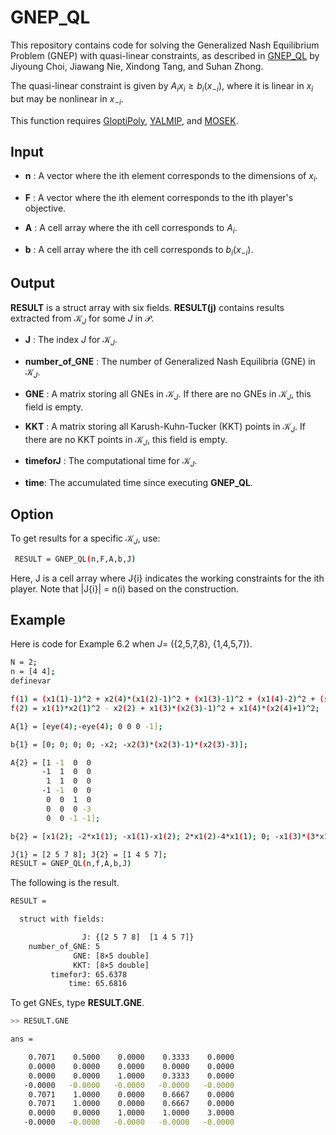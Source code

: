 # GNEP_QL

This repository contains code for solving the Generalized Nash Equilibrium Problem (GNEP) with quasi-linear constraints, as described in [GNEP_QL](https://arxiv.org/abs/2405.03926) by Jiyoung Choi, Jiawang Nie, Xindong Tang, and Suhan Zhong.

The quasi-linear constraint is given by $A_i x_i \geq b_i(x_{-i})$, where it is linear in $x_i$ but may be nonlinear in $x_{-i}$. 
 
This function requires [GloptiPoly](https://homepages.laas.fr/henrion/software/gloptipoly3/), [YALMIP](https://yalmip.github.io/), and [MOSEK](https://www.mosek.com/).

## Input

- __n__ : A vector where the ith element corresponds to the dimensions of $x_i$.
  
- __F__ : A vector where the ith element corresponds to the ith player's objective.
  
- __A__ : A cell array where the ith cell corresponds to $A_i$.
  
- __b__ : A cell array where the ith cell corresponds to $b_i(x_{-i})$.

## Output

__RESULT__ is a struct array with six fields. __RESULT(j)__ contains results extracted from $\mathcal{K}_J$ for some $J$ in $\mathcal{P}$.

- __J__ : The index $J$ for $\mathcal{K}_J$.
  
- __number_of_GNE__ : The number of Generalized Nash Equilibria (GNE) in $\mathcal{K}_J$.
  
- __GNE__ : A matrix storing all GNEs in $\mathcal{K}_J$. If there are no GNEs in $\mathcal{K}_J$, this field is empty.
  
- __KKT__ : A matrix storing all Karush-Kuhn-Tucker (KKT) points in $\mathcal{K}_J$. If there are no KKT points in $\mathcal{K}_J$, this field is empty.
  
- __timeforJ__ : The computational time for $\mathcal{K}_J$.
  
- __time__: The accumulated time since executing __GNEP_QL__.

## Option

To get results for a specific $\mathcal{K}_J$, use:
```bash
 RESULT = GNEP_QL(n,F,A,b,J)
```
Here, J is a cell array where J{i} indicates the working constraints for the ith player. Note that |J{i}| = n(i) based on the construction.

## Example

Here is code for Example 6.2 when $J =$ (\{2,5,7,8\}, \{1,4,5,7\}).
```bash
N = 2;
n = [4 4]; 
definevar

f(1) = (x1(1)-1)^2 + x2(4)*(x1(2)-1)^2 + (x1(3)-1)^2 + (x1(4)-2)^2 + (sum(x2)-1)*sum(x1);
f(2) = x1(1)*x2(1)^2 - x2(2) + x1(3)*(x2(3)-1)^2 + x1(4)*(x2(4)+1)^2;

A{1} = [eye(4);-eye(4); 0 0 0 -1];

b{1} = [0; 0; 0; 0; -x2; -x2(3)*(x2(3)-1)*(x2(3)-3)];

A{2} = [1 -1  0  0
       -1  1  0  0
        1  1  0  0
       -1 -1  0  0
        0  0  1  0
        0  0  0 -3
        0  0 -1 -1];

b{2} = [x1(2); -2*x1(1); -x1(1)-x1(2); 2*x1(2)-4*x1(1); 0; -x1(3)*(3*x1(3)-1)*(x1(3)-1); -3];

J{1} = [2 5 7 8]; J{2} = [1 4 5 7];
RESULT = GNEP_QL(n,f,A,b,J)
```

The following is the result.
```bash
RESULT = 

  struct with fields:

                J: {[2 5 7 8]  [1 4 5 7]}
    number_of_GNE: 5
              GNE: [8×5 double]
              KKT: [8×5 double]
         timeforJ: 65.6378
             time: 65.6816
```

To get GNEs, type __RESULT.GNE__.
```bash
>> RESULT.GNE

ans =

    0.7071    0.5000    0.0000    0.3333    0.0000
    0.0000    0.0000    0.0000    0.0000    0.0000
    0.0000    0.0000    1.0000    0.3333    0.0000
   -0.0000   -0.0000   -0.0000   -0.0000   -0.0000
    0.7071    1.0000    0.0000    0.6667    0.0000
    0.7071    1.0000    0.0000    0.6667    0.0000
    0.0000    0.0000    1.0000    1.0000    3.0000
   -0.0000   -0.0000   -0.0000   -0.0000   -0.0000
```
